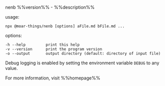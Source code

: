 nenb %%version%% - %%description%%

usage:

    npx @moar-things/nenb [options] aFile.md bFile.md ...

options:

    -h --help         print this help
    -v --version      print the program version
    -o --output       output directory (default: directory of input file)

Debug logging is enabled by setting the environment variable `DEBUG` to
any value.

For more information, visit %%homepage%%
